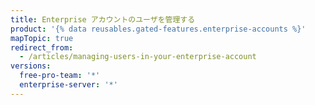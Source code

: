 ```yaml
---
title: Enterprise アカウントのユーザを管理する
product: '{% data reusables.gated-features.enterprise-accounts %}'
mapTopic: true
redirect_from:
  - /articles/managing-users-in-your-enterprise-account
versions:
  free-pro-team: '*'
  enterprise-server: '*'
---
```


